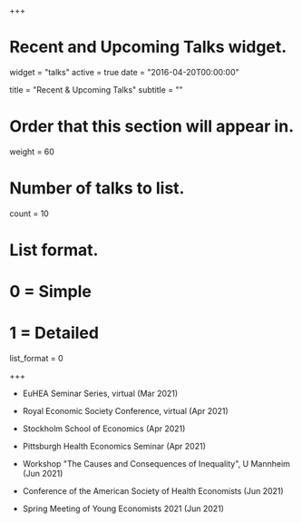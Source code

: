 +++
# Recent and Upcoming Talks widget.
widget = "talks"
active = true
date = "2016-04-20T00:00:00"

title = "Recent & Upcoming Talks"
subtitle = ""

# Order that this section will appear in.
weight = 60

# Number of talks to list.
count = 10

# List format.
#   0 = Simple
#   1 = Detailed
list_format = 0

+++
 
- EuHEA Seminar Series, virtual (Mar 2021)

- Royal Economic Society Conference, virtual (Apr 2021)

- Stockholm School of Economics (Apr 2021)

- Pittsburgh Health Economics Seminar (Apr 2021)

- Workshop "The Causes and Consequences of Inequality", U Mannheim (Jun 2021)

- Conference of the American Society of Health Economists (Jun 2021)

- Spring Meeting of Young Economists 2021 (Jun 2021)
